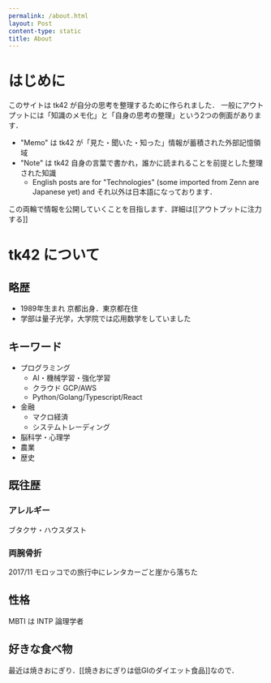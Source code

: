 ```yaml
---
permalink: /about.html
layout: Post
content-type: static
title: About
---
```


# はじめに
このサイトは tk42 が自分の思考を整理するために作られました．
一般にアウトプットには「知識のメモ化」と「自身の思考の整理」という2つの側面があります．

 - "Memo" は tk42 が「見た・聞いた・知った」情報が蓄積された外部記憶領域
 - "Note" は tk42 自身の言葉で書かれ，誰かに読まれることを前提とした整理された知識
   - English posts are for "Technologies" (some imported from Zenn are Japanese yet) and それ以外は日本語になっております．

この両輪で情報を公開していくことを目指します．詳細は[[アウトプットに注力する]]

# tk42 について

## 略歴
 - 1989年生まれ 京都出身．東京都在住
 - 学部は量子光学，大学院では応用数学をしていました
## キーワード
 - プログラミング
   - AI・機械学習・強化学習
   - クラウド GCP/AWS
   - Python/Golang/Typescript/React
 - 金融
   - マクロ経済
   - システムトレーディング
 - 脳科学・心理学
 - 農業
 - 歴史


## 既往歴
### アレルギー
ブタクサ・ハウスダスト

### 両腕骨折
2017/11 モロッコでの旅行中にレンタカーごと崖から落ちた

## 性格
MBTI は INTP 論理学者

## 好きな食べ物
最近は焼きおにぎり．[[焼きおにぎりは低GIのダイエット食品]]なので．
